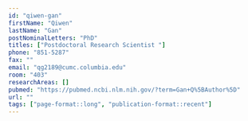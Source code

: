 ```yaml
---
id: "qiwen-gan"
firstName: "Qiwen"
lastName: "Gan"
postNominalLetters: "PhD"
titles: ["Postdoctoral Research Scientist "]
phone: "851-5287"
fax: ""
email: "qg2189@cumc.columbia.edu"
room: "403"
researchAreas: []
pubmed: "https://pubmed.ncbi.nlm.nih.gov/?term=Gan+Q%5BAuthor%5D"
url: ""
tags: ["page-format::long", "publication-format::recent"]
---
```

